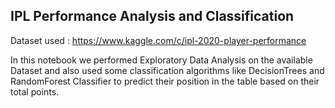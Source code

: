 ## IPL Performance Analysis and Classification

Dataset used : https://www.kaggle.com/c/ipl-2020-player-performance

In this notebook we performed Exploratory Data Analysis on the available Dataset and also used some classification algorithms like DecisionTrees and RandomForest Classifier to predict their position in the table based on their total points.
